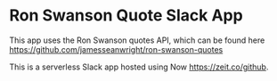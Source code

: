 # Ron Swanson Quote Slack App

This app uses the Ron Swanson quotes API, which can be found here https://github.com/jamesseanwright/ron-swanson-quotes

This is a serverless Slack app hosted using Now https://zeit.co/github.